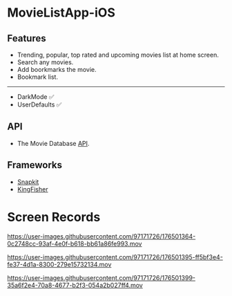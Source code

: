# MovieListApp-iOS

## Features

- Trending, popular, top rated and upcoming movies list at home screen.
- Search any movies.
- Add boorkmarks the movie.
- Bookmark list.
----------------
- DarkMode ✅
- UserDefaults ✅

## API

- The Movie Database [API](https://developers.themoviedb.org/4/getting-started/authorization). 

## Frameworks

- [Snapkit](https://github.com/SnapKit/SnapKit)
- [KingFisher](https://github.com/onevcat/Kingfisher)

# Screen Records
https://user-images.githubusercontent.com/97171726/176501364-0c2748cc-93af-4e0f-b618-bb61a86fe993.mov

https://user-images.githubusercontent.com/97171726/176501395-ff5bf3e4-fe37-4d1a-8300-279e15732134.mov

https://user-images.githubusercontent.com/97171726/176501399-35a6f2e4-70a8-4677-b2f3-054a2b027ff4.mov
